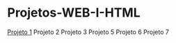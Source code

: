# Projetos-WEB-I-HTML
[Projeto 1](Projeto1/index.html)
Projeto 2
Projeto 3
Projeto 5
Projeto 6
Projeto 7
